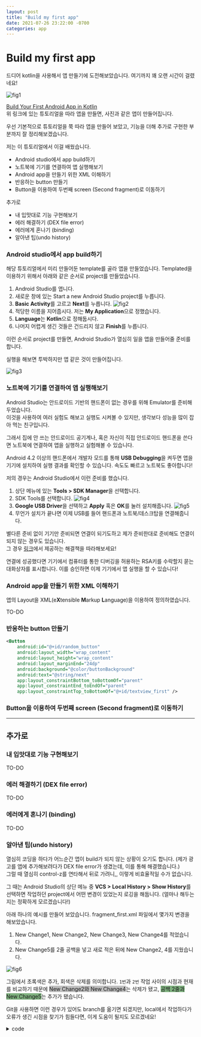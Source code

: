 ```yaml
---
layout: post
title: "Build my first app" 
date: 2021-07-26 23:22:00 -0700
categories: app 
---
```

<h1>Build my first app</h1> 


드디어 kotlin을 사용해서 앱 만들기에 도전해보았습니다. 여기까지 꽤 오랜 시간이 걸렸네요!

![fig1](https://boreng0817.github.io/asset/TIL/2021-07-26/fig1.PNG)


[Build Your First Android App in Kotlin](https://developer.android.com/codelabs/build-your-first-android-app-kotlin#0) <br>
위 링크에 있는 튜토리얼을 따라 앱을 만들면, 사진과 같은 앱이 만들어집니다.

우선 기본적으로 튜토리얼을 쭉 따라 앱을 만들어 보았고, 기능을 더해 추가로 구현한 부분까지 잘 정리해보겠습니다.

저는 이 튜토리얼에서 이걸 배웠습니다.
* Android studio에서 app build하기
* 노트북에 기기를 연결하여 앱 실행해보기
* Android app을 만들기 위한 XML 이해하기
* 반응하는 button 만들기
* Button을 이용하여 두번째 screen (Second fragment)로 이동하기

추가로
* 내 입맛대로 기능 구현해보기
* 에러 해결하기 (DEX file error)
* 에러에게 혼나기 (binding)
* 알아낸 팁(undo history)


<h3>Android studio에서 app build하기</h3>

해당 튜토리얼에서 미리 만들어둔 template를 골라 앱을 만들었습니다.
Templated을 이용하기 위해서 아래와 같은 순서로 project를 만들었습니다.
1. Android Studio를 엽니다.
2. 새로운 창에 있는 Start a new Android Studio project를 누릅니다.
3. **Basic Activity**를 고르고 **Next**를 누릅니다.
![fig2](https://boreng0817.github.io/asset/TIL/2021-07-26/fig2.PNG)
4. 적당한 이름을 지어줍시다. 저는 **My Application**으로 정했습니다.
5. **Language**는 **Kotlin**으로 정해둡시다.
6. 나머지 어렵게 생긴 것들은 건드리지 않고 **Finish**를 누릅니다.

이런 순서로 project를 만들면, Android Studio가 열심히 일을 앱을 만들어줄 준비를 합니다.

실행을 해보면 투박하지만 앱 같은 것이 만들어집니다.

![fig3](https://boreng0817.github.io/asset/TIL/2021-07-26/fig3.PNG)

<h3>노트북에 기기를 연결하여 앱 실행해보기</h3>

Android Studio는 안드로이드 기반의 핸드폰이 없는 경우를 위해 Emulator를 준비해두었습니다. <br>
이것을 사용하여 여러 실험도 해보고 실행도 시켜볼 수 있지만, 생각보다 성능을 많이 잡아 먹는 친구입니다.

그래서 집에 안 쓰는 안드로이드 공기계나, 혹은 자신이 직접 안드로이드 핸드폰을 쓴다면 노트북에 연결하여 앱을 실행하고 실험해볼 수 있습니다.

Android 4.2 이상의 핸드폰에서 개발자 모드를 통해 **USB Debugging**을 켜두면 앱을 기기에 설치하여 실행 결과를 확인할 수 있습니다. 속도도 빠르고 노트북도 좋아합니다!

저의 경우는 Android Studio에서 이런 준비를 했습니다.
1. 상단 메뉴에 있는 **Tools > SDK Manager**을 선택합니다.
2. SDK Tools를 선택합니다.
![fig4](https://boreng0817.github.io/asset/TIL/2021-07-26/fig4.PNG)
3. **Google USB Driver**을 선택하고 **Apply** 혹은 **OK**를 눌러 설치해줍니다.
![fig5](https://boreng0817.github.io/asset/TIL/2021-07-26/fig5.PNG)
4. 무언가 설치가 끝나면 이제 USB를 들어 핸드폰과 노트북/데스크탑을 연결해줍니다.

별다른 준비 없이 기기만 준비되면 연결이 되기도하고 제가 준비한대로 준비해도 연결이 되지 않는 경우도 있습니다. <br>
그 경우 [링크](https://developer.android.com/studio/run/device)에서 제공하는 해결책을 따라해보세요! 

연결에 성공했다면 기기에서 컴퓨터를 통한 디버깅을 허용하는 RSA키를 수락할지 묻는 대화상자를 표시합니다. 이를 승인하면 이제 기기에서 앱 실행을 할 수 있습니다!

<h3>Android app을 만들기 위한 XML 이해하기</h3>

앱의 Layout을 XML(e**X**tensible **M**arkup **L**anguage)을 이용하여 정의하였습니다.

TO-DO

<h3>반응하는 button 만들기</h3>

```XML
<Button
    android:id="@+id/random_button"
    android:layout_width="wrap_content"
    android:layout_height="wrap_content"
    android:layout_marginEnd="24dp"
    android:background="@color/buttonBackground"
    android:text="@string/next"
    app:layout_constraintBottom_toBottomOf="parent"
    app:layout_constraintEnd_toEndOf="parent"
    app:layout_constraintTop_toBottomOf="@+id/textview_first" />
```

<h3>Button을 이용하여 두번째 screen (Second fragment)로 이동하기</h3>

---

<h2>추가로</h2>

<h3>내 입맛대로 기능 구현해보기</h3>
TO-DO
<h3>에러 해결하기 (DEX file error)</h3>
TO-DO
<h3>에러에게 혼나기 (binding)</h3>
TO-DO
<h3>알아낸 팁(undo history)</h3>

열심히 코딩을 하다가 어느순간 앱이 build가 되지 않는 상황이 오기도 합니다. (제가 광고를 앱에 추가해보려다가 DEX file error가 생겼는데, 이를 통해 해결했습니다.) <br>
그럴 때 열심히 control-z를 연타해서 뒤로 가려니,, 이렇게 비효율적일 수가 없습니다. <br>

그 때는 Android Studio의 상단 메뉴 중 **VCS > Local History > Show History**를 선택하면 작업하던 project에서 어떤 변경이 있었는지 로깅을 해둡니다. (얼마나 해두는지는 정확하게 모르겠습니다!)

아래 하나의 예시를 만들어 보았습니다. fragment_first.xml 파일에서 몇가지 변경을 해보았습니다.
1. New Change1, New Change2, New Change3, New Change4를 적었습니다.
2. New Change5를 2줄 공백을 넣고 새로 적은 뒤에 New Change2, 4를 지웠습니다.

![fig6](https://boreng0817.github.io/asset/TIL/2021-07-26/fig6.PNG)

그림에서 초록색은 추가, 회색은 삭제를 의미합니다. `1번`과 `2번` 작업 사이의 시점과 현재를 비교하기 때문에 <span style="background-color:rgba(128, 128, 128, 0.5)">New Change2와 New Change4</span>는 삭제가 됐고, <span style="background-color:rgba(0, 100, 0, 0.5)">공백 2줄과 New Change5</span>는 추가가 됐습니다.

Git을 사용하면 이런 경우가 있어도 branch를 옮기면 되겠지만, local에서 작업하다가 오류가 생긴 시점을 찾기가 힘들다면, 이게 도움이 될지도 모르겠네요!

<details><summary>code</summary>
</details>
